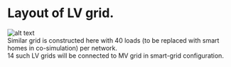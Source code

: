 # Layout of LV grid.

![alt text](https://raw.githubusercontent.com/e2nIEE/pandapower/950cb95c0603f4cf106206719023e6158deab371/tutorials/pics/example_network_buses_lv.png)\
Similar grid is constructed here with 40 loads (to be replaced with smart homes in co-simulation) per network.\
14 such LV grids will be connected to MV grid in smart-grid configuration.
